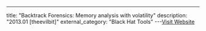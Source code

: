 ---
title: "Backtrack Forensics: Memory analysis with volatility"
description: "2013.01 [theevilbit]"
external_category: "Black Hat Tools"
---[Visit Website](http://theevilbit.blogspot.com/2013/01/backtrack-forensics-memory-analysis.html)

